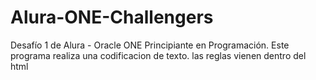 # Alura-ONE-Challengers
Desafío 1 de Alura - Oracle ONE Principiante en Programación.
Este programa realiza una codificacion de texto. las reglas vienen dentro del html
